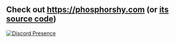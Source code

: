 ## Check out https://phosphorshy.com (or [its source code](https://github.com/Phosphorshy/phosphorshy.github.io))

[![Discord Presence](https://lanyard-profile-readme.vercel.app/api/127973137852792832)](https://discord.com/users/127973137852792832)
